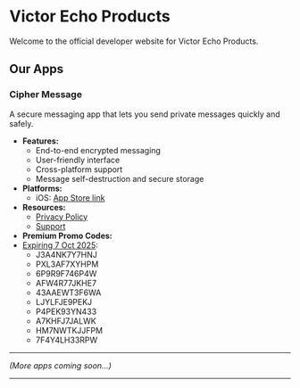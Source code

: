 # Victor Echo Products


Welcome to the official developer website for Victor Echo Products.


## Our Apps

### Cipher Message
A secure messaging app that lets you send private messages quickly and safely.


- **Features:**
  - End-to-end encrypted messaging
  - User-friendly interface
  - Cross-platform support
  - Message self-destruction and secure storage
- **Platforms:**
  - iOS: [App Store link](https://apps.apple.com/us/app/cipher-message/id6748971173?platform=iphone)
- **Resources:**
  - [Privacy Policy](https://victor-echo-products.github.io/cipher-message-privacy-policy/)
  - [Support](https://victor-echo-products.github.io/cipher-message-support/)
- **Premium Promo Codes:**
- [Expiring 7 Oct 2025](Cipher_Message_Premium_promocode_9_9_2025.pdf):
   - J3A4NK7Y7HNJ
   - PXL3AF7XYHPM
   - 6P9R9F746P4W
   - AFW4R77JKHE7
   - 43AAEWT3F6WA
   - LJYLFJE9PEKJ
   - P4PEK93YN433
   - A7KHFJ7JALWK
   - HM7NWTKJJFPM
   - 7F4Y4LH33RPW


---

*(More apps coming soon…)*

---
